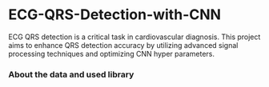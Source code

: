 # ECG-QRS-Detection-with-CNN
ECG QRS detection is a critical task in cardiovascular diagnosis. This project aims to enhance QRS detection accuracy by utilizing advanced signal processing techniques and optimizing CNN hyper parameters.

### About the data and used library
